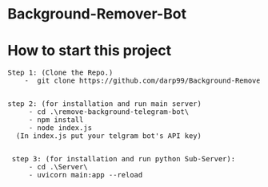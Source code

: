 # Background-Remover-Bot

# How to start this project


<p align="left">
<pre>
Step 1: (Clone the Repo.)
    -  git clone https://github.com/darp99/Background-Remover-Bot.git
  
</pre>
<pre>
step 2: (for installation and run main server)
     - cd .\remove-background-telegram-bot\
     - npm install
     - node index.js
  (In index.js put your telgram bot's API key)
 </pre>
 <pre>
 step 3: (for installation and run python Sub-Server):
     - cd .\Server\
     - uvicorn main:app --reload

</pre>
</p>

